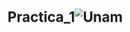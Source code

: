 # Practica_1![Unam](https://user-images.githubusercontent.com/90476475/132906269-38735da2-6581-4752-bf97-f5e1f223227d.png)

